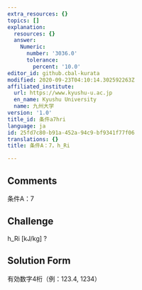 ```yaml
---
extra_resources: {}
topics: []
explanation:
  resources: {}
  answer:
    Numeric:
      number: '3036.0'
      tolerance:
        percent: '10.0'
editor_id: github.cbal-kurata
modified: 2020-09-23T04:10:14.302592263Z
affiliated_institute:
  url: https://www.kyushu-u.ac.jp
  en_name: Kyushu University
  name: 九州大学
version: '1.0'
title_id: 条件a7hri
language: ja
id: 25fd7c80-b91a-452a-94c9-bf9341f77f06
translations: {}
title: 条件A：7，h_Ri

---
```


## Comments
条件A：7

## Challenge
h_Ri [kJ/kg] ?

## Solution Form
有効数字4桁（例：123.4,  1234）




